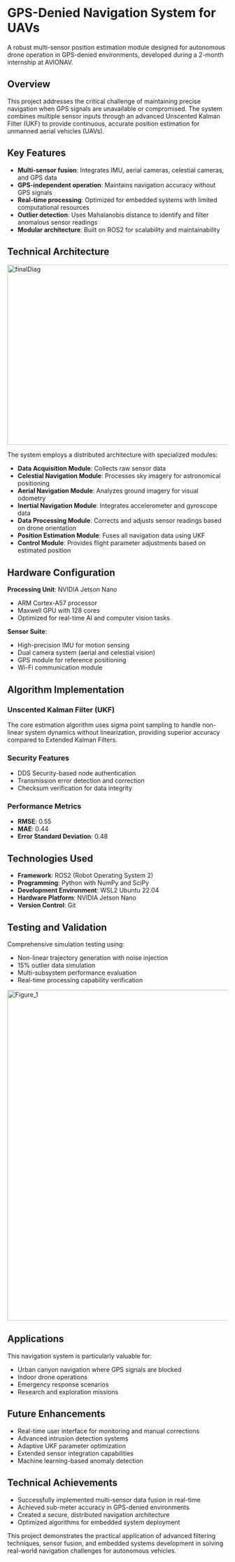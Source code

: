 # GPS-Denied Navigation System for UAVs

A robust multi-sensor position estimation module designed for autonomous drone operation in GPS-denied environments, developed during a 2-month internship at AVIONAV.

## Overview

This project addresses the critical challenge of maintaining precise navigation when GPS signals are unavailable or compromised. The system combines multiple sensor inputs through an advanced Unscented Kalman Filter (UKF) to provide continuous, accurate position estimation for unmanned aerial vehicles (UAVs).

## Key Features

- **Multi-sensor fusion**: Integrates IMU, aerial cameras, celestial cameras, and GPS data
- **GPS-independent operation**: Maintains navigation accuracy without GPS signals
- **Real-time processing**: Optimized for embedded systems with limited computational resources
- **Outlier detection**: Uses Mahalanobis distance to identify and filter anomalous sensor readings
- **Modular architecture**: Built on ROS2 for scalability and maintainability

## Technical Architecture

<img width="1155" height="411" alt="finalDiag" src="https://github.com/user-attachments/assets/8a98be20-b882-46b6-9a32-02b97fc3342c" />

The system employs a distributed architecture with specialized modules:

- **Data Acquisition Module**: Collects raw sensor data
- **Celestial Navigation Module**: Processes sky imagery for astronomical positioning
- **Aerial Navigation Module**: Analyzes ground imagery for visual odometry
- **Inertial Navigation Module**: Integrates accelerometer and gyroscope data
- **Data Processing Module**: Corrects and adjusts sensor readings based on drone orientation
- **Position Estimation Module**: Fuses all navigation data using UKF
- **Control Module**: Provides flight parameter adjustments based on estimated position

## Hardware Configuration

**Processing Unit**: NVIDIA Jetson Nano
- ARM Cortex-A57 processor
- Maxwell GPU with 128 cores
- Optimized for real-time AI and computer vision tasks

**Sensor Suite**:
- High-precision IMU for motion sensing
- Dual camera system (aerial and celestial vision)
- GPS module for reference positioning
- Wi-Fi communication module

## Algorithm Implementation

### Unscented Kalman Filter (UKF)
The core estimation algorithm uses sigma point sampling to handle non-linear system dynamics without linearization, providing superior accuracy compared to Extended Kalman Filters.

### Security Features
- DDS Security-based node authentication
- Transmission error detection and correction
- Checksum verification for data integrity

### Performance Metrics
- **RMSE**: 0.55
- **MAE**: 0.44
- **Error Standard Deviation**: 0.48

## Technologies Used

- **Framework**: ROS2 (Robot Operating System 2)
- **Programming**: Python with NumPy and SciPy
- **Development Environment**: WSL2 Ubuntu 22.04
- **Hardware Platform**: NVIDIA Jetson Nano
- **Version Control**: Git


## Testing and Validation

Comprehensive simulation testing using:
- Non-linear trajectory generation with noise injection
- 15% outlier data simulation
- Multi-subsystem performance evaluation
- Real-time processing capability verification

<img width="1536" height="754" alt="Figure_1" src="https://github.com/user-attachments/assets/c991d17a-cf66-44aa-ae8e-71d3b553797c" />


## Applications

This navigation system is particularly valuable for:
- Urban canyon navigation where GPS signals are blocked
- Indoor drone operations
- Emergency response scenarios
- Research and exploration missions

## Future Enhancements

- Real-time user interface for monitoring and manual corrections
- Advanced intrusion detection systems
- Adaptive UKF parameter optimization
- Extended sensor integration capabilities
- Machine learning-based anomaly detection

## Technical Achievements

- Successfully implemented multi-sensor data fusion in real-time
- Achieved sub-meter accuracy in GPS-denied environments
- Created a secure, distributed navigation architecture
- Optimized algorithms for embedded system deployment

This project demonstrates the practical application of advanced filtering techniques, sensor fusion, and embedded systems development in solving real-world navigation challenges for autonomous vehicles.
